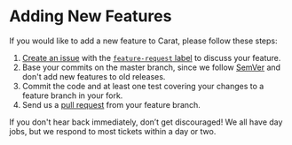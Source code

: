 # Adding New Features

If you would like to add a new feature to Carat, please follow these steps:

  1. [Create an issue](https://github.com/caratrb/carat/issues/new) with the [`feature-request` label](https://github.com/caratrb/carat/labels/type:%20feature-request) to discuss your feature.
  2. Base your commits on the master branch, since we follow [SemVer](http://semver.org) and don't add new features to old releases.
  3. Commit the code and at least one test covering your changes to a feature branch in your fork.
  4. Send us a [pull request](PULL_REQUESTS.md) from your feature branch.

If you don't hear back immediately, don’t get discouraged! We all have day jobs, but we respond to most tickets within a day or two.
